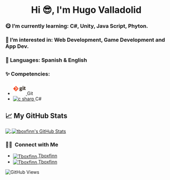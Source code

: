 <h1 align="center">Hi 😎, I'm Hugo Valladolid</h1>

### 😋 I’m currently learning: C#, Unity, Java Script, Phyton.

### 👀 I’m interested in: Web Development, Game Development and App Dev.

### 📣 Languages: Spanish & English

### ✨ Competencies: 
- <a href="https://git-scm.com/" target="_blank" rel="noreferrer"> <img src="https://raw.githubusercontent.com/devicons/devicon/master/icons/git/git-original-wordmark.svg" alt="mysql" width="40" height="40"/> </a> Git <br>
- <a href="https://csharp.com/" target="_blank" rel="noreferrer"> <img src="https://cdn.jsdelivr.net/gh/devicons/devicon/icons/csharp/csharp-original.svg" alt="c sharp" width="40" height="40"/> </a> C# <br>



  
 
## &#x1f4c8; My GitHub Stats


<a href="https://github.com/tboxfinn">
  <img align="center" src="https://github-readme-stats.vercel.app/api/top-langs/?username=tboxfinn&title_color=cb6ce6&text_color=c9cacc&icon_color=2bbc8a&bg_color=1d1f21"/>
</a>

<a href="https://github.com/tboxfinn">
  <img align="center" src="https://github-readme-stats.vercel.app/api?username=tboxfinn&show_icons=true&line_height=27&count_private=true&title_color=cb6ce6&text_color=c9cacc&icon_color=2bbc8a&bg_color=1d1f21" alt="tboxfinn's GitHub Stats" />
</a>

<!--- [![trophy](https://github-profile-trophy.vercel.app/?username=josuegarza42&theme=gruvbox&row=1&column=7)](https://github.com/ryo-ma/github-profile-trophy) -->

### 🤝🏻 &nbsp;Connect with Me
- <a href="https://github.com/tboxfinn" target="blank"><img align="center" src="https://raw.githubusercontent.com/rahuldkjain/github-profile-readme-generator/master/src/images/icons/Social/github.svg" alt="Tboxfinn" height="30" width="40" /> Tboxfinn </a>
- <a href="https://twitter.com" target="blank"><img align="center" src="https://raw.githubusercontent.com/rahuldkjain/github-profile-readme-generator/master/src/images/icons/Social/twitter.svg" alt="Tboxfinn" height="30" width="40" /> Tboxfinn </a>
 
 ![GitHub Views](https://komarev.com/ghpvc/?username=tboxfinn&color=9046cf)
